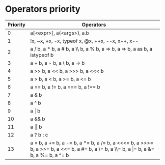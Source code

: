 Operators priority
==================

| Priority | Operators                                                                                                                                |
|----------|------------------------------------------------------------------------------------------------------------------------------------------|
| 0        | a[\<expr\>], a(\<args\>), a.b                                                                                                            |
| 1        | !x, ~x, +x, -x, typeof x, @x, \+\+x, --x, x\+\+, x--                                                                                     |
| 2        | a / b, a * b, a # b, a \\\\ b, a % b, a => b, a => b, a as b, a istypeof b                                                               |
| 3        | a + b, a - b, a \\ b, a -> b                                                                                                             |
| 4        | a >> b, a << b, a >>> b, a <<< b                                                                                                         |
| 5        | a > b, a < b, a >= b, a <= b                                                                                                             |
| 6        | a == b, a != b, a === b, a !== b                                                                                                         |
| 7        | a & b                                                                                                                                    |
| 8        | a ^ b                                                                                                                                    |
| 9        | a \| b                                                                                                                                   |
| 10       | a && b                                                                                                                                   |
| 11       | a \|\| b                                                                                                                                 |
| 12       | a ? b : c                                                                                                                                |
| 13       | a = b, a += b, a -= b, a *= b, a /= b, a <<<= b, a >>>= b, a >>= b, a <<= b, a #= b, a \\= b, a \\\\= b, a \|= b, a &= b, a %= b, a ^= b |